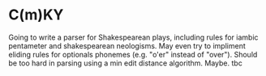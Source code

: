 # C(m)KY
Going to write a parser for Shakespearean plays, including rules for iambic pentameter and shakespearean neologisms. May even try to impliment eliding rules for optionals phonemes (e.g. "o'er" instead of "over"). Should be too hard in parsing using a min edit distance algorithm. Maybe. tbc
